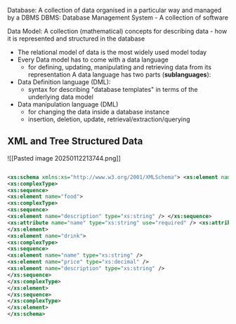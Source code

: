 Database: A collection of data organised in a particular way and managed by a DBMS
DBMS: Database Management System - A collection of software

Data Model: A collection (mathematical) concepts for describing data - how it is represented and structured in the database
- The relational model of data is the most widely used model today
- Every Data model has to come with a data language
	- for defining, updating, manipulating and retrieving data from its representation
A data language has two parts (**sublanguages**):
- Data Definition language (DML):
	- syntax for describing "database templates" in terms of the underlying data model
- Data manipulation language (DML)
	- for changing the data inside a database instance
	- insertion, deletion, update, retrieval/extraction/querying
## XML and Tree Structured Data
![[Pasted image 20250112213744.png]]
```xml

<xs:schema xmlns:xs="http://www.w3.org/2001/XMLSchema"> <xs:element name="breakfast">
<xs:complexType>
<xs:sequence>
<xs:element name="food">
<xs:complexType>
<xs:sequence>
<xs:element name="description" type="xs:string" /> </xs:sequence>
<xs:attribute name="name" type="xs:string" use="required" /> <xs:attribute name="price" type="xs:decimal" use="required" /> </xs:complexType>
</xs:element>
<xs:element name="drink">
<xs:complexType>
<xs:sequence>
<xs:element name="name" type="xs:string" />
<xs:element name="price" type="xs:decimal" />
<xs:element name="description" type="xs:string" />
</xs:sequence>
</xs:complexType>
</xs:element>
</xs:sequence>
</xs:complexType>
</xs:element>
</xs:schema>
```